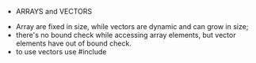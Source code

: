 * ARRAYS and VECTORS
- Array are fixed in size, while vectors are dynamic and can grow in size;
- there's no bound check while accessing array elements, but vector elements have out of bound check.
- to use vectors use #include <vector>